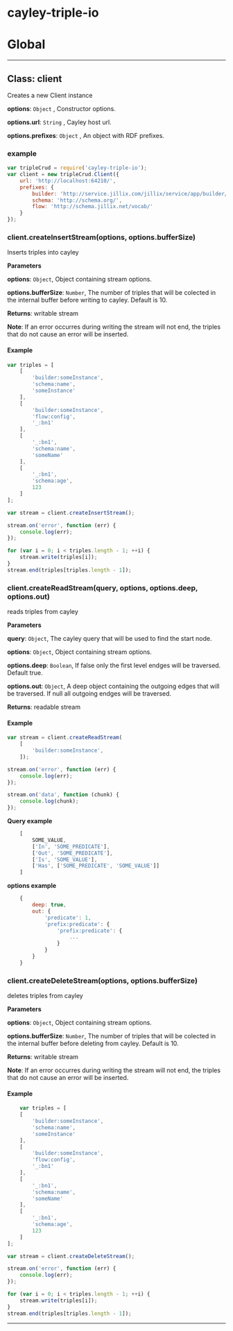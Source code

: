 # cayley-triple-io

# Global

* * *

## Class: client
Creates a new Client instance

**options**: `Object` , Constructor options.

**options.url**: `String` , Cayley host url.

**options.prefixes**: `Object` , An object with RDF prefixes.

### example

``` javascript
var tripleCrud = require('cayley-triple-io');
var client = new tripleCrud.Client({
    url: 'http://localhost:64210/',
    prefixes: {
        builder: 'http://service.jillix.com/jillix/service/app/builder/',
        schema: 'http://schema.org/',
        flow: 'http://schema.jillix.net/vocab/'
    }
});
```

### client.createInsertStream(options, options.bufferSize) 

Inserts triples into cayley

**Parameters**

**options**: `Object`, Object containing stream options.

**options.bufferSize**: `Number`, The number of triples that will be colected in the internal buffer before writing to cayley. Default is 10.

**Returns**: writable stream

**Note**: If an error occurres during writing the stream will not end, the triples that do not cause an error will be inserted.

#### Example
``` javascript
var triples = [
    [
        'builder:someInstance',
        'schema:name',
        'someInstance'
    ],
    [
        'builder:someInstance',
        'flow:config',
        '_:bn1'
    ],
    [
        '_:bn1',
        'schema:name',
        'someName'
    ],
    [
        '_:bn1',
        'schema:age',
        123
    ]
];

var stream = client.createInsertStream();

stream.on('error', function (err) {
    console.log(err);
});

for (var i = 0; i < triples.length - 1; ++i) {
    stream.write(triples[i]);
}
stream.end(triples[triples.length - 1]);
```

### client.createReadStream(query, options, options.deep, options.out) 

reads triples from cayley

**Parameters**

**query**: `Object`, The cayley query that will be used to find the start node.

**options**: `Object`, Object containing stream options.

**options.deep**: `Boolean`, If false only the first level endges will be traversed. Default true.

**options.out**: `Object`, A deep object containing the outgoing edges that will be traversed. If null all outgoing endges will be traversed.

**Returns**: readable stream

#### Example

``` javascript
var stream = client.createReadStream(
    [
        'builder:someInstance',
    ]);

stream.on('error', function (err) {
    console.log(err);
});

stream.on('data', function (chunk) {
    console.log(chunk);
});
```

**Query example**
``` javascript
    [
        SOME_VALUE,
        ['In', 'SOME_PREDICATE'],
        ['Out', 'SOME_PREDICATE'],
        ['Is', 'SOME_VALUE'],
        ['Has', ['SOME_PREDICATE', 'SOME_VALUE']]
    ]
```

**options example**
``` javascript
    {
        deep: true,
        out: {
            'predicate': 1,
            'prefix:predicate': {
                'prefix:predicate': {
                    ...
                }
            }
        }
    }
```

### client.createDeleteStream(options, options.bufferSize) 

deletes triples from cayley

**Parameters**

**options**: `Object`, Object containing stream options.

**options.bufferSize**: `Number`, The number of triples that will be colected in the internal buffer before deleting from cayley. Default is 10.

**Returns**: writable stream

**Note**: If an error occurres during writing the stream will not end, the triples that do not cause an error will be inserted.

#### Example
``` javascript
    var triples = [
    [
        'builder:someInstance',
        'schema:name',
        'someInstance'
    ],
    [
        'builder:someInstance',
        'flow:config',
        '_:bn1'
    ],
    [
        '_:bn1',
        'schema:name',
        'someName'
    ],
    [
        '_:bn1',
        'schema:age',
        123
    ]
];

var stream = client.createDeleteStream();

stream.on('error', function (err) {
    console.log(err);
});

for (var i = 0; i < triples.length - 1; ++i) {
    stream.write(triples[i]);
}
stream.end(triples[triples.length - 1]);
```
* * *
